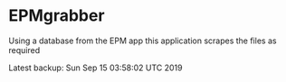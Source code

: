 # EPMgrabber
Using a database from the EPM app this application scrapes the files as required


Latest backup: Sun Sep 15 03:58:02 UTC 2019
